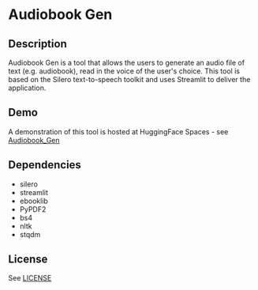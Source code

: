 Audiobook Gen
=============

## Description
Audiobook Gen is a tool that allows the users to generate an audio file of text (e.g. audiobook), read in the voice of the user's choice. This tool is based on the Silero text-to-speech toolkit and uses Streamlit to deliver the application.

## Demo
A demonstration of this tool is hosted at HuggingFace Spaces - see [Audiobook_Gen](https://huggingface.co/spaces/mkutarna/audiobook_gen)

## Dependencies
- silero
- streamlit
- ebooklib
- PyPDF2
- bs4
- nltk
- stqdm

## License
See [LICENSE](https://github.com/mkutarna/audiobook_gen/blob/master/LICENSE)